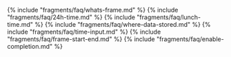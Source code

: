 ﻿{% include "fragments/faq/whats-frame.md" %}
{% include "fragments/faq/24h-time.md" %}
{% include "fragments/faq/lunch-time.md" %}
{% include "fragments/faq/where-data-stored.md" %}
{% include "fragments/faq/time-input.md" %}
{% include "fragments/faq/frame-start-end.md" %}
{% include "fragments/faq/enable-completion.md" %}
